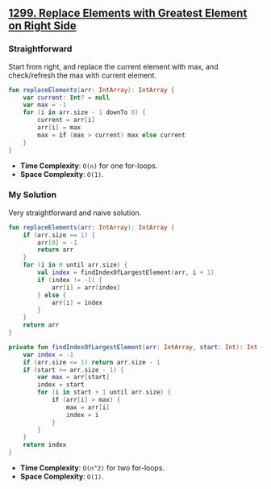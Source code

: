 ## [1299. Replace Elements with Greatest Element on Right Side](https://leetcode.com/problems/replace-elements-with-greatest-element-on-right-side/)

### Straightforward
Start from right, and replace the current element with max, and check/refresh the max with current element.

```kotlin
fun replaceElements(arr: IntArray): IntArray {
    var current: Int? = null
    var max = -1
    for (i in arr.size - 1 downTo 0) {
        current = arr[i]
        arr[i] = max
        max = if (max > current) max else current
    }
}
```

* **Time Complexity**: `O(n)` for one for-loops.
* **Space Complexity**: `O(1)`.

### My Solution
Very straightforward and naive solution.

```kotlin
fun replaceElements(arr: IntArray): IntArray {
    if (arr.size == 1) {
        arr[0] = -1
        return arr
    }
    for (i in 0 until arr.size) {
        val index = findIndexOfLargestElement(arr, i + 1)
        if (index != -1) {
            arr[i] = arr[index]
        } else {
            arr[i] = index
        }
    }    
    return arr    
}

private fun findIndexOfLargestElement(arr: IntArray, start: Int): Int {
    var index = -1
    if (arr.size <= 1) return arr.size - 1
    if (start <= arr.size - 1) {
        var max = arr[start]
        index = start
        for (i in start + 1 until arr.size) {
            if (arr[i] > max) {
                max = arr[i]
                index = i
            }
        }
    }
    return index
}
```

* **Time Complexity**: `O(n^2)` for two for-loops.
* **Space Complexity**: `O(1)`.


